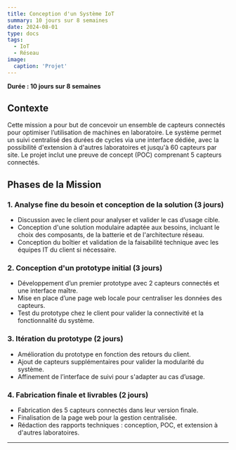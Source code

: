 ```yaml
---
title: Conception d'un Système IoT
summary: 10 jours sur 8 semaines
date: 2024-08-01
type: docs
tags:
  - IoT
  - Réseau
image:
  caption: 'Projet'
---
```


**Durée : 10 jours sur 8 semaines**

## Contexte
Cette mission a pour but de concevoir un ensemble de capteurs connectés pour optimiser l’utilisation de machines en laboratoire. Le système permet un suivi centralisé des durées de cycles via une interface dédiée, avec la possibilité d'extension à d'autres laboratoires et jusqu'à 60 capteurs par site. Le projet inclut une preuve de concept (POC) comprenant 5 capteurs connectés.

## Phases de la Mission

### 1. Analyse fine du besoin et conception de la solution (3 jours)
- Discussion avec le client pour analyser et valider le cas d’usage cible.
- Conception d'une solution modulaire adaptée aux besoins, incluant le choix des composants, de la batterie et de l'architecture réseau.
- Conception du boîtier et validation de la faisabilité technique avec les équipes IT du client si nécessaire.


### 2. Conception d'un prototype initial (3 jours)
- Développement d’un premier prototype avec 2 capteurs connectés et une interface maître.
- Mise en place d’une page web locale pour centraliser les données des capteurs.
- Test du prototype chez le client pour valider la connectivité et la fonctionnalité du système.


### 3. Itération du prototype (2 jours)
- Amélioration du prototype en fonction des retours du client.
- Ajout de capteurs supplémentaires pour valider la modularité du système.
- Affinement de l’interface de suivi pour s'adapter au cas d’usage.


### 4. Fabrication finale et livrables (2 jours)
- Fabrication des 5 capteurs connectés dans leur version finale.
- Finalisation de la page web pour la gestion centralisée.
- Rédaction des rapports techniques : conception, POC, et extension à d'autres laboratoires.


---

